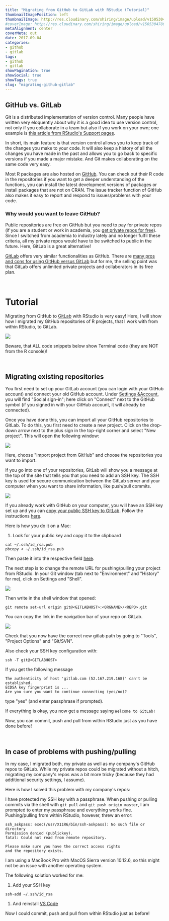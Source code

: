 ```yaml
---
title: "Migrating from GitHub to GitLab with RStudio (Tutorial)"
thumbnailImagePosition: left
thumbnailImage: http://res.cloudinary.com/shiring/image/upload/v1505304786/GitLab_logo_yej6ht.png
#coverImage: http://res.cloudinary.com/shiring/image/upload/v1505304786/GitLab_logo_yej6ht.png
metaAlignment: center
coverMeta: out
date: 2017-09-04
categories:
- github
- gitlab
tags:
- github
- gitlab
showPagination: true
showSocial: true
showTags: true
slug: "migrating-github-gitlab"
---
```


GitHub vs. GitLab
-----------------

Git is a distributed implementation of version control. Many people have written very eloquently about why it is a good idea to use version control, not only if you collaborate in a team but also if you work on your own; one example is [this article from RStudio's Support pages](https://support.rstudio.com/hc/en-us/articles/200532077?version=1.0.153&mode=desktop).

In short, its main feature is that version control allows you to keep track of the changes you make to your code. It will also keep a history of all the changes you have made in the past and allows you to go back to specific versions if you made a major mistake. And Git makes collaborating on the same code very easy.

Most R packages are also hosted on [GitHub](https://github.com/). You can check out their R code in the repositories if you want to get a deeper understanding of the functions, you can install the latest development versions of packages or install packages that are not on CRAN. The issue tracker function of GitHub also makes it easy to report and respond to issues/problems with your code.

### Why would you want to leave GitHub?

Public repositories are free on GitHub but you need to pay for private repos (if you are a student or work in academia, you [get private repos for free](https://education.github.com/discount_requests/new)). Since I switched from academia to industry lately and no longer fulfil these criteria, all my private repos would have to be switched to public in the future. Here, GitLab is a great alternative!

[GitLab](https://gitlab.com/) offers very similar functionalities as GitHub. There are [many pros and cons for using GitHub versus GitLab](https://www.slant.co/versus/532/4860/~github_vs_gitlab) but for me, the selling point was that GitLab offers unlimited private projects and collaborators in its free plan.

<br>

Tutorial
========

Migrating from GitHub to [GitLab](https://gitlab.com/) with RStudio is very easy! Here, I will show how I migrated my GitHub repositories of R projects, that I work with from within RStudio, to GitLab.

![](http://res.cloudinary.com/shiring/image/upload/v1505304786/GitLab_logo_yej6ht.png)

Beware, that ALL code snippets below show Terminal code (they are NOT from the R console)!

<br>

Migrating existing repositories
-------------------------------

You first need to set up your GitLab account (you can login with your GitHub account) and connect your old GitHub account. Under [Settings &Account](https://gitlab.com/profile/account), you will find "Social sign-in"; here click on "Connect" next to the GitHub symbol (if you signed in with your GitHub account, it will already be connected).

Once you have done this, you can import all your GitHub repositories to GitLab. To do this, you first need to create a new project. Click on the drop-down arrow next to the plus sign in the top-right corner and select "New project". This will open the following window:

![](http://res.cloudinary.com/shiring/image/upload/v1505304800/Bildschirmfoto1_yuc7gb.png)

Here, choose "Import project from GitHub" and choose the repositories you want to import.

If you go into one of your repositories, GitLab will show you a message at the top of the site that tells you that you need to add an SSH key. The SSH key is used for secure communication between the GitLab server and your computer when you want to share information, like push/pull commits.

![](http://res.cloudinary.com/shiring/image/upload/v1505304805/Bildschirmfoto2_diwetw.png)

If you already work with GitHub on your computer, you will have an SSH key set up and you can [copy your public SSH key to GitLab](https://gitlab.com/profile/keys). Follow the instructions [here](https://gitlab.com/help/ssh/README).

Here is how you do it on a Mac:

1.  Look for your public key and copy it to the clipboard

<!-- -->

    cat ~/.ssh/id_rsa.pub
    pbcopy < ~/.ssh/id_rsa.pub

Then paste it into the respective field [here](https://gitlab.com/profile/keys).

The next step is to change the remote URL for pushing/pulling your project from RStudio. In your Git window (tab next to "Environment" and "History" for me), click on Settings and "Shell".

![](http://res.cloudinary.com/shiring/image/upload/v1505304881/Bildschirmfoto3_ydklnw.png)

Then write in the shell window that opened:

    git remote set-url origin git@<GITLABHOST>:<ORGNAME>/<REPO>.git

You can copy the link in the navigation bar of your repo on GitLab.

![](http://res.cloudinary.com/shiring/image/upload/v1505304804/Bildschirmfoto4_dheikm.png)

Check that you now have the correct new gitlab path by going to "Tools", "Project Options" and "Git/SVN".

Also check your SSH key configuration with:

    ssh -T git@<GITLABHOST>

If you get the following message

    The authenticity of host 'gitlab.com (52.167.219.168)' can't be established.
    ECDSA key fingerprint is ...
    Are you sure you want to continue connecting (yes/no)?

type "yes" (and enter passphrase if prompted).

If everything is okay, you now get a message saying `Welcome to GitLab!`

Now, you can commit, push and pull from within RStudio just as you have done before!

<br>

In case of problems with pushing/pulling
----------------------------------------

In my case, I migrated both, my private as well as my company's GitHub repos to GitLab. While my private repos could be migrated without a hitch, migrating my company's repos was a bit more tricky (because they had additional security settings, I assume).

Here is how I solved this problem with my company's repos:

I have protected my SSH key with a passphrase. When pushing or pulling commits via the shell with `git pull` and `git push origin master`, I am prompted to enter my passphrase and everything works fine. Pushing/pulling from within RStudio, however, threw an error:

    ssh_askpass: exec(/usr/X11R6/bin/ssh-askpass): No such file or directory
    Permission denied (publickey).
    fatal: Could not read from remote repository.

    Please make sure you have the correct access rights
    and the repository exists.

I am using a MacBook Pro with MacOS Sierra version 10.12.6, so this might not be an issue with another operating system.

The following solution worked for me:

1.  Add your SSH key

<!-- -->

    ssh-add ~/.ssh/id_rsa

1.  And reinstall [VS Code](https://vscode-eastus.azurewebsites.net/docs/setup/mac)

Now I could commit, push and pull from within RStudio just as before!

